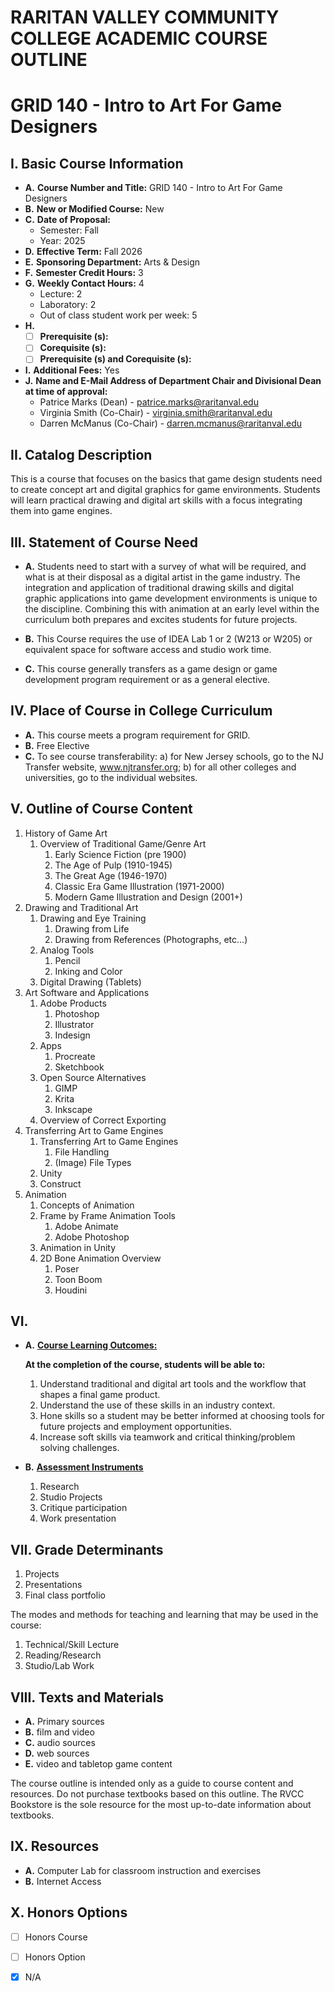 # RARITAN VALLEY COMMUNITY COLLEGE ACADEMIC COURSE OUTLINE

# GRID 140 - Intro to Art For Game Designers

## I. Basic Course Information

- **A.** **Course Number and Title:** GRID 140 - Intro to Art For Game Designers
- **B.** **New or Modified Course:** New
- **C.** **Date of Proposal:**  
    - Semester: Fall  
    - Year: 2025
- **D.** **Effective Term:** Fall 2026
- **E.** **Sponsoring Department:** Arts & Design
- **F.** **Semester Credit Hours:** 3
- **G.** **Weekly Contact Hours:** 4
    - Lecture: 2
    - Laboratory: 2  
    - Out of class student work per week: 5
- **H.**  
    - [ ] **Prerequisite (s):**
    - [ ] **Corequisite (s):**
    - [ ] **Prerequisite (s) and Corequisite (s):**
- **I.** **Additional Fees:** Yes
- **J.** **Name and E-Mail Address of Department Chair and Divisional Dean at time of approval:** 
    - Patrice Marks (Dean) - patrice.marks@raritanval.edu
    - Virginia Smith (Co-Chair) - virginia.smith@raritanval.edu
    - Darren McManus (Co-Chair) - darren.mcmanus@raritanval.edu

## II. Catalog Description

This is a course that focuses on the basics that game design students need to create concept art and digital graphics for game environments. Students will learn practical drawing and digital art skills with a focus integrating them into game engines.

## III. Statement of Course Need

- **A.** Students need to start with a survey of what will be required, and what is at their disposal as a digital artist in the game industry. The integration and application of traditional drawing skills and digital graphic applications into game development environments is unique to the discipline. Combining this with animation at an early level within the curriculum both prepares and excites students for future projects.

- **B.** This Course requires the use of IDEA Lab 1 or 2 (W213 or W205) or equivalent space for software access and studio work time.

- **C.** This course generally transfers as a game design or game development program requirement or as a general elective.

## IV. Place of Course in College Curriculum

- **A.** This course meets a program requirement for GRID.
- **B.** Free Elective
- **C.** To see course transferability: a) for New Jersey schools, go to the NJ Transfer website, www.njtransfer.org; b) for all other colleges and universities, go to the individual websites.

## V. Outline of Course Content

1. History of Game Art 
    1. Overview of Traditional Game/Genre Art
        1. Early Science Fiction (pre 1900)
        1. The Age of Pulp  (1910-1945)
        1. The Great Age (1946-1970)
        1. Classic Era Game Illustration (1971-2000)
        1. Modern Game Illustration and Design (2001+)
1. Drawing and Traditional Art 
    1. Drawing and Eye Training
        1. Drawing from Life
        1. Drawing from References (Photographs, etc…)
	1. Analog Tools
		1. Pencil
		1. Inking and Color
    1. Digital Drawing (Tablets)
1. Art Software and Applications
	1. Adobe Products
		1. Photoshop
		1. Illustrator
		1. Indesign
	1. Apps
		1. Procreate
		1. Sketchbook
    1. Open Source Alternatives
        1. GIMP
        1. Krita
        1. Inkscape
	1. Overview of Correct Exporting
1. Transferring Art to Game Engines	
	1. Transferring Art to Game Engines
		1. File Handling
		1. (Image) File Types
	1. Unity
	1. Construct
1. Animation
	1. Concepts of Animation	
	1. Frame by Frame Animation Tools
		1. Adobe Animate 
		1. Adobe Photoshop
	1. Animation in Unity
    1. 2D Bone Animation Overview
        1. Poser
        1. Toon Boom
        1. Houdini

## VI.

- **A.** **<u>Course Learning Outcomes:</u>**  

    **At the completion of the course, students will be able to:**  
    1. Understand traditional and digital art tools and the workflow that shapes a final game product.
    2. Understand the use of these skills in an industry context.
    3. Hone skills so a student may be better informed at choosing tools for future projects and employment opportunities.
    4. Increase soft skills via teamwork and critical thinking/problem solving challenges.

- **B.** **<u>Assessment Instruments</u>**  
    1. Research
    1. Studio Projects
    1. Critique participation
    1. Work presentation

## VII. Grade Determinants

1. Projects
1. Presentations
1. Final class portfolio

The modes and methods for teaching and learning that may be used in the course:

1. Technical/Skill Lecture
1. Reading/Research
1. Studio/Lab Work

## VIII. Texts and Materials
- **A.** Primary sources
- **B.** film and video
- **C.** audio sources
- **D.** web sources
- **E.** video and tabletop game content

The course outline is intended only as a guide to course content and resources. Do not purchase textbooks based on this outline. The RVCC Bookstore is the sole resource for the most up-to-date information about textbooks.

## IX. Resources
- **A.** Computer Lab for classroom instruction and exercises
- **B.** Internet Access

## X. Honors Options
- [ ] Honors Course
- [ ] Honors Option
- [x] N/A

